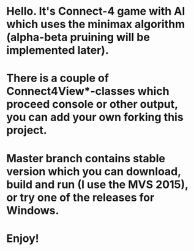 # Hello. It's Connect-4 game with AI which uses the minimax algorithm (alpha-beta pruining will be implemented later).
# There is a couple of Connect4View*-classes which proceed console or other output, you can add your own forking this project.
# Master branch contains stable version which you can download, build and run (I use the MVS 2015), or try one of the releases for Windows.
# Enjoy!
